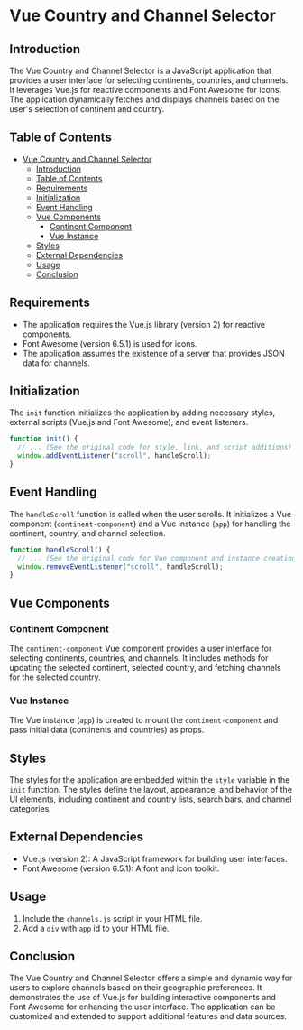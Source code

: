 # Vue Country and Channel Selector

## Introduction

The Vue Country and Channel Selector is a JavaScript application that provides a user interface for selecting continents, countries, and channels. It leverages Vue.js for reactive components and Font Awesome for icons. The application dynamically fetches and displays channels based on the user's selection of continent and country.

## Table of Contents

- [Vue Country and Channel Selector](#vue-country-and-channel-selector)
  - [Introduction](#introduction)
  - [Table of Contents](#table-of-contents)
  - [Requirements](#requirements)
  - [Initialization](#initialization)
  - [Event Handling](#event-handling)
  - [Vue Components](#vue-components)
    - [Continent Component](#continent-component)
    - [Vue Instance](#vue-instance)
  - [Styles](#styles)
  - [External Dependencies](#external-dependencies)
  - [Usage](#usage)
  - [Conclusion](#conclusion)

## Requirements

- The application requires the Vue.js library (version 2) for reactive components.
- Font Awesome (version 6.5.1) is used for icons.
- The application assumes the existence of a server that provides JSON data for channels.

## Initialization

The `init` function initializes the application by adding necessary styles, external scripts (Vue.js and Font Awesome), and event listeners.

```javascript
function init() {
  // ... (See the original code for style, link, and script additions)
  window.addEventListener("scroll", handleScroll);
}
```

## Event Handling

The `handleScroll` function is called when the user scrolls. It initializes a Vue component (`continent-component`) and a Vue instance (`app`) for handling the continent, country, and channel selection.

```javascript
function handleScroll() {
  // ... (See the original code for Vue component and instance creation)
  window.removeEventListener("scroll", handleScroll);
}
```

## Vue Components

### Continent Component

The `continent-component` Vue component provides a user interface for selecting continents, countries, and channels. It includes methods for updating the selected continent, selected country, and fetching channels for the selected country.

### Vue Instance

The Vue instance (`app`) is created to mount the `continent-component` and pass initial data (continents and countries) as props.

## Styles

The styles for the application are embedded within the `style` variable in the `init` function. The styles define the layout, appearance, and behavior of the UI elements, including continent and country lists, search bars, and channel categories.

## External Dependencies

- Vue.js (version 2): A JavaScript framework for building user interfaces.
- Font Awesome (version 6.5.1): A font and icon toolkit.

## Usage

1. Include the `channels.js` script in your HTML file.
2. Add a `div` with `app` id to your HTML file.

## Conclusion

The Vue Country and Channel Selector offers a simple and dynamic way for users to explore channels based on their geographic preferences. It demonstrates the use of Vue.js for building interactive components and Font Awesome for enhancing the user interface. The application can be customized and extended to support additional features and data sources.